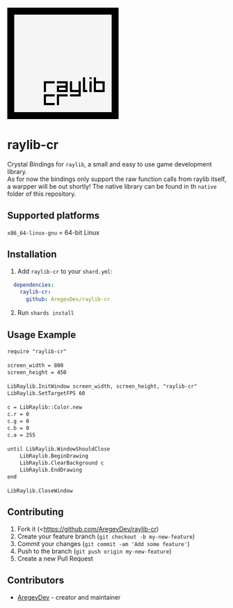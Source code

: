 ![logo](logo/raylib-cr_256x256.png)
# raylib-cr

Crystal Bindings for `raylib`, a small and easy to use game development library.  
As for now the bindings only support the raw function calls from raylib itself, a warpper will be out shortly!
The native library can be found in th `native` folder of this repository.

## Supported platforms
`x86_64-linux-gnu` = 64-bit Linux

## Installation
1. Add `raylib-cr` to your `shard.yml`:
```yml
  dependencies:
    raylib-cr:
      github: AregevDev/raylib-cr
```
2. Run `shards install`

## Usage Example
```crystal
require "raylib-cr"

screen_width = 800
screen_height = 450

LibRaylib.InitWindow screen_width, screen_height, "raylib-cr"
LibRaylib.SetTargetFPS 60

c = LibRaylib::Color.new
c.r = 0
c.g = 0
c.b = 0
c.a = 255

until LibRaylib.WindowShouldClose
    LibRaylib.BeginDrawing
    LibRaylib.ClearBackground c
    LibRaylib.EndDrawing
end

LibRaylib.CloseWindow
```

## Contributing
1. Fork it (<https://github.com/AregevDev/raylib-cr)
2. Create your feature branch (`git checkout -b my-new-feature`)
3. Commit your changes (`git commit -am 'Add some feature'`)
4. Push to the branch (`git push origin my-new-feature`)
5. Create a new Pull Request

## Contributors
- [AregevDev](https://github.com/AregevDev) - creator and maintainer

